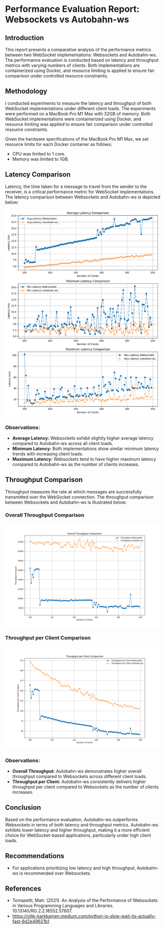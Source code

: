 # Performance Evaluation Report: Websockets vs Autobahn-ws

## Introduction
This report presents a comparative analysis of the performance metrics between two WebSocket implementations: Websockets and Autobahn-ws. The performance evaluation is conducted based on latency and throughput metrics with varying numbers of clients. Both implementations are containerized using Docker, and resource limiting is applied to ensure fair comparison under controlled resource constraints.

## Methodology
I conducted experiments to measure the latency and throughput of both WebSocket implementations under different client loads. The experiments were performed on a MacBook Pro M1 Max with 32GB of memory. Both WebSocket implementations were containerized using Docker, and resource limiting was applied to ensure fair comparison under controlled resource constraints.

Given the hardware specifications of the MacBook Pro M1 Max, we set resource limits for each Docker container as follows:
- CPU was limited to 1 core.
- Memory was limited to 1GB.

## Latency Comparison
Latency, the time taken for a message to travel from the sender to the receiver, is a critical performance metric for WebSocket implementations. The latency comparison between Websockets and Autobahn-ws is depicted below:

![Latency Comparison](results/latency_comparison.png)

### Observations:
- **Average Latency:** Websockets exhibit slightly higher average latency compared to Autobahn-ws across all client loads.
- **Minimum Latency:** Both implementations show similar minimum latency trends with increasing client loads.
- **Maximum Latency:** Websockets tend to have higher maximum latency compared to Autobahn-ws as the number of clients increases.

## Throughput Comparison
Throughput measures the rate at which messages are successfully transmitted over the WebSocket connection. The throughput comparison between Websockets and Autobahn-ws is illustrated below:

### Overall Throughput Comparison
![Overall Throughput Comparison](results/overall_throughput_comparison.png)

### Throughput per Client Comparison
![Throughput per Client Comparison](results/throughput_per_client_comparison.png)

### Observations:
- **Overall Throughput:** Autobahn-ws demonstrates higher overall throughput compared to Websockets across different client loads.
- **Throughput per Client:** Autobahn-ws consistently delivers higher throughput per client compared to Websockets as the number of clients increases.

## Conclusion
Based on the performance evaluation, Autobahn-ws outperforms Websockets in terms of both latency and throughput metrics. Autobahn-ws exhibits lower latency and higher throughput, making it a more efficient choice for WebSocket-based applications, particularly under high client loads.

## Recommendations
- For applications prioritizing low latency and high throughput, Autobahn-ws is recommended over Websockets.

## References
- Tomasetti, Matt. (2021). An Analysis of the Performance of Websockets in Various Programming Languages and Libraries. 10.13140/RG.2.2.18552.57607.
- https://ville-karkkainen.medium.com/python-is-slow-wait-its-actually-fast-6d2e49621b1
